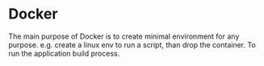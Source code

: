 # Docker
The main purpose of Docker is to create minimal environment for any purpose.
e.g. create a linux env to run a script, than drop the container.
To run the application build process.
